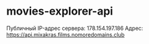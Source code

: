 # movies-explorer-api
Публичный IP-адрес сервера: 178.154.197.186
Адрес: https://api.mixakras.films.nomoredomains.club
